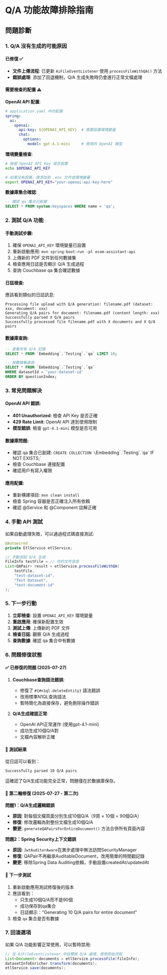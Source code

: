 # Q/A 功能故障排除指南

## 問題診斷

### 1. Q/A 沒有生成的可能原因

#### 已修復 ✅
- **文件上傳流程**: 已更新 `AiFileEventListener` 使用 `processFileWithQA()` 方法
- **錯誤處理**: 添加了回退機制，Q/A 生成失敗時仍會進行正常文檔處理

#### 需要檢查的配置 ⚠️

**OpenAI API 配置**:
```yaml
# application.yaml 中的配置
spring:
  ai:
    openai:
      api-key: ${OPENAI_API_KEY}  # 需要設置環境變量
      chat:
        options:
          model: gpt-4.1-mini     # 使用的 OpenAI 模型
```

**環境變量檢查**:
```bash
# 檢查 OpenAI API Key 是否設置
echo $OPENAI_API_KEY

# 如果沒有設置，請添加到 .env 文件或環境變量
export OPENAI_API_KEY="your-openai-api-key-here"
```

**數據庫集合確認**:
```sql
-- 確認 qa 集合已創建
SELECT * FROM system:keyspaces WHERE name = 'qa';
```

### 2. 測試 Q/A 功能

#### 手動測試步驟:
1. 確保 `OPENAI_API_KEY` 環境變量已設置
2. 重新啟動應用: `mvn spring-boot:run -pl ecom-assistant-api`
3. 上傳新的 PDF 文件到任何數據集
4. 檢查應用日誌是否顯示 Q/A 生成過程
5. 查詢 Couchbase qa 集合確認數據

#### 日誌檢查:
應該看到類似的日誌訊息:
```
Processing file upload with Q/A generation: filename.pdf (dataset: xxx, document: xxx)
Generating Q/A pairs for document: filename.pdf (content length: xxx)
Successfully parsed X Q/A pairs
Successfully processed file filename.pdf with X documents and X Q/A pairs
```

#### 數據庫查詢:
```sql
-- 查看所有 Q/A 記錄
SELECT * FROM `Embedding`.`Testing`.`qa` LIMIT 10;

-- 按數據集查詢
SELECT * FROM `Embedding`.`Testing`.`qa` 
WHERE datasetId = 'your-dataset-id' 
ORDER BY questionIndex;
```

### 3. 常見問題解決

#### OpenAI API 錯誤:
- **401 Unauthorized**: 檢查 API Key 是否正確
- **429 Rate Limit**: OpenAI API 達到使用限制
- **模型錯誤**: 檢查 `gpt-4.1-mini` 模型是否可用

#### 數據庫問題:
- 確認 qa 集合已創建: `CREATE COLLECTION \`Embedding\`.\`Testing\`.\`qa\` IF NOT EXISTS;`
- 檢查 Couchbase 連接配置
- 確認用戶有寫入權限

#### 應用配置:
- 重新構建項目: `mvn clean install`
- 檢查 Spring 容器是否正確注入所有依賴
- 確認 @Service 和 @Component 註解正確

### 4. 手動 API 測試

如果自動處理失敗，可以通過程式碼直接測試:

```java
@Autowired
private EtlService etlService;

// 手動測試 Q/A 生成
FileInfo testFile = // 你的文件信息
List<QAPair> result = etlService.processFileWithQA(
    testFile, 
    "test-dataset-id", 
    "Test Dataset", 
    "test-document-id"
);
```

### 5. 下一步行動

1. **立即檢查**: 設置 `OPENAI_API_KEY` 環境變量
2. **重啟應用**: 確保新配置生效
3. **測試上傳**: 上傳新的 PDF 文件
4. **檢查日誌**: 觀察 Q/A 生成過程
5. **查詢數據**: 確認 qa 集合中有數據

### 6. 問題修復狀態

#### ✅ 已修復的問題 (2025-07-27)
1. **Couchbase查詢語法錯誤**: 
   - 修復了 `#{#n1ql.deleteEntity}` 語法錯誤
   - 改用標準N1QL查詢語法
   - 暫時簡化為直接保存，避免刪除操作錯誤

2. **Q/A生成確認正常**:
   - OpenAI API正常運作 (使用gpt-4.1-mini)
   - 成功生成10個Q/A對
   - 文檔內容解析正確

#### 🔄 測試結果
從日誌可以看到：
```
Successfully parsed 10 Q/A pairs
```
這確認了Q/A生成功能完全正常，問題僅在於數據庫保存。

#### 🔧 第二輪修復 (2025-07-27 - 第二次)

**問題1：Q/A生成邏輯錯誤**
- **原因**: 對每個文檔頁面分別生成10個Q/A（9頁 × 10個 = 90個Q/A）
- **修復**: 修改邏輯為對整份文檔生成10個Q/A
- **變更**: `generateQAPairsForEntireDocument()` 方法合併所有頁面內容

**問題2：Spring Security上下文錯誤**
- **原因**: `JwtAuditorAware`在異步處理中無法訪問SecurityManager
- **修復**: QAPair不再繼承AuditableDocument，改用簡單的時間戳記錄
- **變更**: 移除Spring Data Auditing依賴，手動設置createdAt/updatedAt

#### 🔧 下一步測試
1. 重新啟動應用測試修復後的版本
2. 應該看到：
   - 只生成10個Q/A而不是90個
   - 成功保存到qa集合
   - 日誌顯示："Generating 10 Q/A pairs for entire document"
3. 檢查 `qa` 集合是否有數據

### 7. 回滾選項

如果 Q/A 功能影響正常使用，可以暫時禁用:
```java
// 在 AiFileEventListener 中註釋掉 Q/A 處理，使用原始流程
List<Document> documents = etlService.processFile(fileInfo);
datasetInfoEnricher.transform(documents);
etlService.save(documents);
```